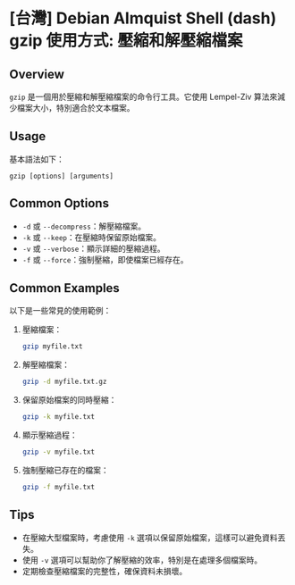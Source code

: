 # [台灣] Debian Almquist Shell (dash) gzip 使用方式: 壓縮和解壓縮檔案

## Overview
`gzip` 是一個用於壓縮和解壓縮檔案的命令行工具。它使用 Lempel-Ziv 算法來減少檔案大小，特別適合於文本檔案。

## Usage
基本語法如下：
```
gzip [options] [arguments]
```

## Common Options
- `-d` 或 `--decompress`：解壓縮檔案。
- `-k` 或 `--keep`：在壓縮時保留原始檔案。
- `-v` 或 `--verbose`：顯示詳細的壓縮過程。
- `-f` 或 `--force`：強制壓縮，即使檔案已經存在。

## Common Examples
以下是一些常見的使用範例：

1. 壓縮檔案：
   ```bash
   gzip myfile.txt
   ```

2. 解壓縮檔案：
   ```bash
   gzip -d myfile.txt.gz
   ```

3. 保留原始檔案的同時壓縮：
   ```bash
   gzip -k myfile.txt
   ```

4. 顯示壓縮過程：
   ```bash
   gzip -v myfile.txt
   ```

5. 強制壓縮已存在的檔案：
   ```bash
   gzip -f myfile.txt
   ```

## Tips
- 在壓縮大型檔案時，考慮使用 `-k` 選項以保留原始檔案，這樣可以避免資料丟失。
- 使用 `-v` 選項可以幫助你了解壓縮的效率，特別是在處理多個檔案時。
- 定期檢查壓縮檔案的完整性，確保資料未損壞。